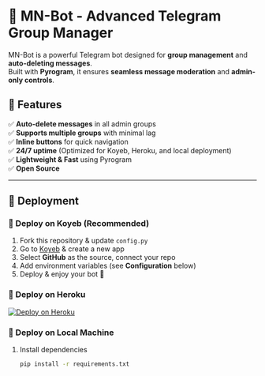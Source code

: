 # 🚀 MN-Bot - Advanced Telegram Group Manager  

MN-Bot is a powerful Telegram bot designed for **group management** and **auto-deleting messages**.  
Built with **Pyrogram**, it ensures **seamless message moderation** and **admin-only controls**.

## 🌟 Features  

✅ **Auto-delete messages** in all admin groups  
✅ **Supports multiple groups** with minimal lag  
✅ **Inline buttons** for quick navigation  
✅ **24/7 uptime** (Optimized for Koyeb, Heroku, and local deployment)  
✅ **Lightweight & Fast** using Pyrogram  
✅ **Open Source**  

---

## 🚀 Deployment  

### 🔹 Deploy on **Koyeb** (Recommended)  
1. Fork this repository & update `config.py`  
2. Go to [Koyeb](https://www.koyeb.com/) & create a new app  
3. Select **GitHub** as the source, connect your repo  
4. Add environment variables (see **Configuration** below)  
5. Deploy & enjoy your bot 🚀  

### 🔹 Deploy on **Heroku**  
[![Deploy on Heroku](https://www.herokucdn.com/deploy/button.svg)](https://heroku.com/deploy?template=YOUR_REPO_LINK)

### 🔹 Deploy on **Local Machine**  
1. Install dependencies  
   ```bash
   pip install -r requirements.txt
